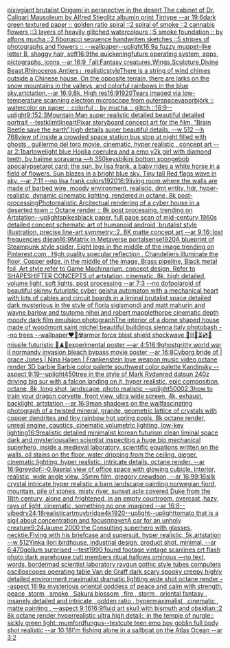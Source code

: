 [pixiv](https://www.ebank.nz/aiartgenerator?category=pixiv)[giant brutalist Origami in perspective in the desert The cabinet of Dr. Caligari Mausoleum by Alfred Stieglitz albumin print Tintype --ar 19:6](https://www.ebank.nz/aiartgenerator?category=giant%20brutalist%20Origami%20in%20perspective%20in%20the%20desert%20The%20cabinet%20of%20Dr.%20Caligari%20Mausoleum%20by%20Alfred%20Stieglitz%20albumin%20print%20Tintype%20--ar%2019%3A6)[dark green textured paper :: golden ratio spiral ::2 spiral of smoke ::2 cannabis flowers ::3 layers of heavily glitched watercolours ::5 smoke foundation :: by alfons mucha ::2 fibonacci sequence handwriten sketches ::5 stripes of photographs and flowers :: --wallpaper](https://www.ebank.nz/aiartgenerator?category=dark%20green%20textured%20paper%20%3A%3A%20golden%20ratio%20spiral%20%3A%3A2%20spiral%20of%20smoke%20%3A%3A2%20cannabis%20flowers%20%3A%3A3%20layers%20of%20heavily%20glitched%20watercolours%20%3A%3A5%20smoke%20foundation%20%3A%3A%20by%20alfons%20mucha%20%3A%3A2%20fibonacci%20sequence%20handwriten%20sketches%20%3A%3A5%20stripes%20of%20photographs%20and%20flowers%20%3A%3A%20--wallpaper)[--uplight](https://www.ebank.nz/aiartgenerator?category=--uplight)[16:9](https://www.ebank.nz/aiartgenerator?category=16%3A9)[a fuzzy muppet-like letter B, shaggy hair, soft](https://www.ebank.nz/aiartgenerator?category=a%20fuzzy%20muppet-like%20letter%20B%2C%20shaggy%20hair%2C%20soft)[16:9](https://www.ebank.nz/aiartgenerator?category=16%3A9)[the quickening](https://www.ebank.nz/aiartgenerator?category=the%20quickening)[future operating system, apps, pictographs, icons --ar 16:9](https://www.ebank.nz/aiartgenerator?category=future%20operating%20system%2C%20apps%2C%20pictographs%2C%20icons%20--ar%2016%3A9)[「all:Fantasy creatures,Wings,Sculpture,Divine Beast,Rhinoceros,Antlers」](https://www.ebank.nz/aiartgenerator?category=%E3%80%8Call%3AFantasy%20creatures%2CWings%2CSculpture%2CDivine%20Beast%2CRhinoceros%2CAntlers%E3%80%8D)[realistic](https://www.ebank.nz/aiartgenerator?category=realistic)[style](https://www.ebank.nz/aiartgenerator?category=style)[There is a string of wind chimes outside a Chinese house. On the opposite terrain, there are larks on the snow mountains in the valleys, and colorful rainbows in the blue sky,artctation,--ar 16:9,8k, High res](https://www.ebank.nz/aiartgenerator?category=There%20is%20a%20string%20of%20wind%20chimes%20outside%20a%20Chinese%20house.%20On%20the%20opposite%20terrain%2C%20there%20are%20larks%20on%20the%20snow%20mountains%20in%20the%20valleys%2C%20and%20colorful%20rainbows%20in%20the%20blue%20sky%2Cartctation%2C--ar%2016%3A9%2C8k%2C%20High%20res)[16:9](https://www.ebank.nz/aiartgenerator?category=16%3A9)[1920](https://www.ebank.nz/aiartgenerator?category=1920)[Tears imaged via low-temperature scanning electron microscope from outerspace](https://www.ebank.nz/aiartgenerator?category=Tears%20imaged%20via%20low-temperature%20scanning%20electron%20microscope%20from%20outerspace)[vapor](https://www.ebank.nz/aiartgenerator?category=vapor)[björk :: watercolor on paper :: colorful :: by mucha :: glitch ::](https://www.ebank.nz/aiartgenerator?category=bj%C3%B6rk%20%3A%3A%20watercolor%20on%20paper%20%3A%3A%20colorful%20%3A%3A%20by%20mucha%20%3A%3A%20glitch%20%3A%3A)[16:9](https://www.ebank.nz/aiartgenerator?category=16%3A9)[--uplight](https://www.ebank.nz/aiartgenerator?category=--uplight)[9:15](https://www.ebank.nz/aiartgenerator?category=9%3A15)[2:3](https://www.ebank.nz/aiartgenerator?category=2%3A3)[Mountain Man super realistic detailed beautiful detailed portrait --test](https://www.ebank.nz/aiartgenerator?category=Mountain%20Man%20super%20realistic%20detailed%20beautiful%20detailed%20portrait%20--test)[klimt](https://www.ebank.nz/aiartgenerator?category=klimt)[lineart](https://www.ebank.nz/aiartgenerator?category=lineart)[Pixar storyboard concept art for the film, “Brain Beetle save the earth”,high details,super beautiful details. --w 512 --h 768](https://www.ebank.nz/aiartgenerator?category=Pixar%20storyboard%20concept%20art%20for%20the%20film%2C%20%E2%80%9CBrain%20Beetle%20save%20the%20earth%E2%80%9D%2Chigh%20details%2Csuper%20beautiful%20details.%20--w%20512%20--h%20768)[view of inside a crowded space station bus stop at night filled with ghosts , guillermo del toro movie, cinematic, hyper realistic , concept art --ar 2:1](https://www.ebank.nz/aiartgenerator?category=view%20of%20inside%20a%20crowded%20space%20station%20bus%20stop%20at%20night%20filled%20with%20ghosts%20%2C%20guillermo%20del%20toro%20movie%2C%20cinematic%2C%20hyper%20realistic%20%2C%20concept%20art%20--ar%202%3A1)[barlowe](https://www.ebank.nz/aiartgenerator?category=barlowe)[light blue Hoplia coerulea and a emo y2k girl with diamond teeth,  by hajime sorayama —h 350](https://www.ebank.nz/aiartgenerator?category=light%20blue%20Hoplia%20coerulea%20and%20a%20emo%20y2k%20girl%20with%20diamond%20teeth%2C%20%20by%20hajime%20sorayama%20%E2%80%94h%20350)[keys](https://www.ebank.nz/aiartgenerator?category=keys)[bikini bottom spongebob apocalypse](https://www.ebank.nz/aiartgenerator?category=bikini%20bottom%20spongebob%20apocalypse)[tarot card: the sun, by lisa frank. a baby rides a white horse in a field of flowers. Sun blazes in a bright blue sky.  Tiny tall Red flags wave in sky. --ar 7:11 --no lisa frank colors](https://www.ebank.nz/aiartgenerator?category=tarot%20card%3A%20the%20sun%2C%20by%20lisa%20frank.%20a%20baby%20rides%20a%20white%20horse%20in%20a%20field%20of%20flowers.%20Sun%20blazes%20in%20a%20bright%20blue%20sky.%20%20Tiny%20tall%20Red%20flags%20wave%20in%20sky.%20--ar%207%3A11%20--no%20lisa%20frank%20colors)[1920](https://www.ebank.nz/aiartgenerator?category=1920)[16:9](https://www.ebank.nz/aiartgenerator?category=16%3A9)[living room where the walls are made of barbed wire, moody environment, realistic, dmt entity, hdr, hyper-realistic, dynamic cinematic lighting, rendered in octane, 8k post-processing](https://www.ebank.nz/aiartgenerator?category=living%20room%20where%20the%20walls%20are%20made%20of%20barbed%20wire%2C%20moody%20environment%2C%20realistic%2C%20dmt%20entity%2C%20hdr%2C%20hyper-realistic%2C%20dynamic%20cinematic%20lighting%2C%20rendered%20in%20octane%2C%208k%20post-processing)[Photorealistic Arcitectual rendering of a cyber house in a deserted town :: Octane render :: 8k post processing, trending on Artstation](https://www.ebank.nz/aiartgenerator?category=Photorealistic%20Arcitectual%20rendering%20of%20a%20cyber%20house%20in%20a%20deserted%20town%20%3A%3A%20Octane%20render%20%3A%3A%208k%20post%20processing%2C%20trending%20on%20Artstation)[--uplight](https://www.ebank.nz/aiartgenerator?category=--uplight)[spikes](https://www.ebank.nz/aiartgenerator?category=spikes)[black paper, full page scan of mid-century 1960s detailed concept schematic art of humanoid android, brutalist style illustration, precise line-art symmetry::2, 8K matte concept art --ar 9:16](https://www.ebank.nz/aiartgenerator?category=black%20paper%2C%20full%20page%20scan%20of%20mid-century%201960s%20detailed%20concept%20schematic%20art%20of%20humanoid%20android%2C%20brutalist%20style%20illustration%2C%20precise%20line-art%20symmetry%3A%3A2%2C%208K%20matte%20concept%20art%20--ar%209%3A16)[::](https://www.ebank.nz/aiartgenerator?category=%3A%3A)[lost frequencies dj](https://www.ebank.nz/aiartgenerator?category=lost%20frequencies%20dj)[jean](https://www.ebank.nz/aiartgenerator?category=jean)[16:9](https://www.ebank.nz/aiartgenerator?category=16%3A9)[Matrix in Metaverse portal](https://www.ebank.nz/aiartgenerator?category=Matrix%20in%20Metaverse%20portal)[sense](https://www.ebank.nz/aiartgenerator?category=sense)[1920](https://www.ebank.nz/aiartgenerator?category=1920)[A blueprint of Steampunk style spider,   Eight legs in the middle of the image,trending on Pinterest.com  , High quality specular reflection ,  Chandeliers illuminate the floor, Copper  edge, in the middle of the image, Brass pipeline,  Black metal foil,  Art style refer to Game Machinarium.  concept design, Refer to SHAPESHIFTER CONCEPTS  of artstation, cinematic,  8k, high detailed,  volume light,  soft lights,  post processing    --ar 7:3   --no dof](https://www.ebank.nz/aiartgenerator?category=A%20blueprint%20of%20Steampunk%20style%20spider%2C%20%20%20Eight%20legs%20in%20the%20middle%20of%20the%20image%2Ctrending%20on%20Pinterest.com%20%20%2C%20High%20quality%20specular%20reflection%20%2C%20%20Chandeliers%20illuminate%20the%20floor%2C%20Copper%20%20edge%2C%20in%20the%20middle%20of%20the%20image%2C%20Brass%20pipeline%2C%20%20Black%20metal%20foil%2C%20%20Art%20style%20refer%20to%20Game%20Machinarium.%20%20concept%20design%2C%20Refer%20to%20SHAPESHIFTER%20CONCEPTS%20%20of%20artstation%2C%20cinematic%2C%20%208k%2C%20high%20detailed%2C%20%20volume%20light%2C%20%20soft%20lights%2C%20%20post%20processing%20%20%20%20--ar%207%3A3%20%20%20--no%20dof)[polaroid of beautiful skinny futuristic cyber geisha automaton with a mechanical heart with lots of cables and circuit boards in a liminal brutalist space detailed dark mysterious in the style of floria sigismondi and matt mahurin and wayne barlow and tsutomo nihei and robert mapplethorpe cinematic depth moody dark film emulsion photograph](https://www.ebank.nz/aiartgenerator?category=polaroid%20of%20beautiful%20skinny%20futuristic%20cyber%20geisha%20automaton%20with%20a%20mechanical%20heart%20with%20lots%20of%20cables%20and%20circuit%20boards%20in%20a%20liminal%20brutalist%20space%20detailed%20dark%20mysterious%20in%20the%20style%20of%20floria%20sigismondi%20and%20matt%20mahurin%20and%20wayne%20barlow%20and%20tsutomo%20nihei%20and%20robert%20mapplethorpe%20cinematic%20depth%20moody%20dark%20film%20emulsion%20photograph)[The interior of a dome shaped house made of wood](https://www.ebank.nz/aiartgenerator?category=The%20interior%20of%20a%20dome%20shaped%20house%20made%20of%20wood)[mont saint michel beautiful buildings sienna italy photobash --no trees --wallpaper](https://www.ebank.nz/aiartgenerator?category=mont%20saint%20michel%20beautiful%20buildings%20sienna%20italy%20photobash%20--no%20trees%20--wallpaper)[❤️‍🔥☢️armor force blast shield shockwave 🧪⛓🧨⏳💿🚧missile futuristic 🧩♟🎼experimental poster —ar 4:5](https://www.ebank.nz/aiartgenerator?category=%E2%9D%A4%EF%B8%8F%E2%80%8D%F0%9F%94%A5%E2%98%A2%EF%B8%8Farmor%20force%20blast%20shield%20shockwave%20%F0%9F%A7%AA%E2%9B%93%F0%9F%A7%A8%E2%8F%B3%F0%9F%92%BF%F0%9F%9A%A7missile%20futuristic%20%F0%9F%A7%A9%E2%99%9F%F0%9F%8E%BCexperimental%20poster%20%E2%80%94ar%204%3A5)[16:9](https://www.ebank.nz/aiartgenerator?category=16%3A9)[ghost](https://www.ebank.nz/aiartgenerator?category=ghost)[gritty world war II normandy invasion bleach bypass movie poster --ar 16:8](https://www.ebank.nz/aiartgenerator?category=gritty%20world%20war%20II%20normandy%20invasion%20bleach%20bypass%20movie%20poster%20--ar%2016%3A8)[Cyborg bride of | grace Jones | Nina Hagen | Frankenstein love weapon music video octane render 3D barbie  Barbie color palette southwest color palette Kandinsky --aspect 9:19](https://www.ebank.nz/aiartgenerator?category=Cyborg%20bride%20of%20%7C%20grace%20Jones%20%7C%20Nina%20Hagen%20%7C%20Frankenstein%20love%20weapon%20music%20video%20octane%20render%203D%20barbie%20%20Barbie%20color%20palette%20southwest%20color%20palette%20Kandinsky%20--aspect%209%3A19)[--uplight](https://www.ebank.nz/aiartgenerator?category=--uplight)[450](https://www.ebank.nz/aiartgenerator?category=450)[tree in the style of Mark Ryden](https://www.ebank.nz/aiartgenerator?category=tree%20in%20the%20style%20of%20Mark%20Ryden)[red datsun 240z driving big sur with a falcon landing on it, hyper realistic, epic composition, octane, 8k, long shot, landscape, photo realistic --uplight](https://www.ebank.nz/aiartgenerator?category=red%20datsun%20240z%20driving%20big%20sur%20with%20a%20falcon%20landing%20on%20it%2C%20hyper%20realistic%2C%20epic%20composition%2C%20octane%2C%208k%2C%20long%20shot%2C%20landscape%2C%20photo%20realistic%20--uplight)[5000](https://www.ebank.nz/aiartgenerator?category=5000)[2:3](https://www.ebank.nz/aiartgenerator?category=2%3A3)[how to train your dragon corvette, front view, ultra wide screen, 4k, exhaust, backlight, artstation --ar 16:9](https://www.ebank.nz/aiartgenerator?category=how%20to%20train%20your%20dragon%20corvette%2C%20front%20view%2C%20ultra%20wide%20screen%2C%204k%2C%20exhaust%2C%20backlight%2C%20artstation%20--ar%2016%3A9)[man shadows on the wall](https://www.ebank.nz/aiartgenerator?category=man%20shadows%20on%20the%20wall)[fascinating photograph of a twisted mineral, granite, geometric lattice of crystals with copper dendrites and tiny rainbow hot spring pools, 8k octane render, unreal engine, caustics, cinematic volumetric lighting, low-key lighting](https://www.ebank.nz/aiartgenerator?category=fascinating%20photograph%20of%20a%20twisted%20mineral%2C%20granite%2C%20geometric%20lattice%20of%20crystals%20with%20copper%20dendrites%20and%20tiny%20rainbow%20hot%20spring%20pools%2C%208k%20octane%20render%2C%20unreal%20engine%2C%20caustics%2C%20cinematic%20volumetric%20lighting%2C%20low-key%20lighting)[16:9](https://www.ebank.nz/aiartgenerator?category=16%3A9)[realistic detailed minimalist korean futurism clean liminal space dark and mysterious](https://www.ebank.nz/aiartgenerator?category=realistic%20detailed%20minimalist%20korean%20futurism%20clean%20liminal%20space%20dark%20and%20mysterious)[alien scientist inspecting a huge bio mechanical superhero, inside a medieval laboratory. scientific equations written on the walls. oil stains on the floor. water dripping from the ceiling. gieger. cinematic lighting. hyper realistic. intricate details. octane render. --ar 16:9](https://www.ebank.nz/aiartgenerator?category=alien%20scientist%20inspecting%20a%20huge%20bio%20mechanical%20superhero%2C%20inside%20a%20medieval%20laboratory.%20scientific%20equations%20written%20on%20the%20walls.%20oil%20stains%20on%20the%20floor.%20water%20dripping%20from%20the%20ceiling.%20gieger.%20cinematic%20lighting.%20hyper%20realistic.%20intricate%20details.%20octane%20render.%20--ar%2016%3A9)[grey](https://www.ebank.nz/aiartgenerator?category=grey)[dof::-0.9](https://www.ebank.nz/aiartgenerator?category=dof%3A%3A-0.9)[aerial view of office space with glowing cubicle, interior, realistic, wide angle view, 35mm film, gregory crewdson, --ar 16:9](https://www.ebank.nz/aiartgenerator?category=aerial%20view%20of%20office%20space%20with%20glowing%20cubicle%2C%20interior%2C%20realistic%2C%20wide%20angle%20view%2C%2035mm%20film%2C%20gregory%20crewdson%2C%20--ar%2016%3A9)[9:16](https://www.ebank.nz/aiartgenerator?category=9%3A16)[silk crystal intricate hyper realistic a barn landscape painting norwegian fjord, mountain, pile of stones, misty river, sunset acle covered Duke from the 18th century, alone and frightened, in an empty courtroom, overcast, hazy, rays of light, cinematic, something no one imagined --ar 16:8](https://www.ebank.nz/aiartgenerator?category=silk%20crystal%20intricate%20hyper%20realistic%20a%20barn%20landscape%20painting%20norwegian%20fjord%2C%20mountain%2C%20pile%20of%20stones%2C%20misty%20river%2C%20sunset%20acle%20covered%20Duke%20from%20the%2018th%20century%2C%20alone%20and%20frightened%2C%20in%20an%20empty%20courtroom%2C%20overcast%2C%20hazy%2C%20rays%20of%20light%2C%20cinematic%2C%20something%20no%20one%20imagined%20--ar%2016%3A8)[--vibe](https://www.ebank.nz/aiartgenerator?category=--vibe)[dry](https://www.ebank.nz/aiartgenerator?category=dry)[24:18](https://www.ebank.nz/aiartgenerator?category=24%3A18)[realistic](https://www.ebank.nz/aiartgenerator?category=realistic)[art](https://www.ebank.nz/aiartgenerator?category=art)[muybridge](https://www.ebank.nz/aiartgenerator?category=muybridge)[4k](https://www.ebank.nz/aiartgenerator?category=4k)[1920](https://www.ebank.nz/aiartgenerator?category=1920)[--uplight](https://www.ebank.nz/aiartgenerator?category=--uplight)[--uplight](https://www.ebank.nz/aiartgenerator?category=--uplight)[tomato that is a sigil about concentration and focus](https://www.ebank.nz/aiartgenerator?category=tomato%20that%20is%20a%20sigil%20about%20concentration%20and%20focus)[плачет](https://www.ebank.nz/aiartgenerator?category=%D0%BF%D0%BB%D0%B0%D1%87%D0%B5%D1%82)[A car for an unholy creature](https://www.ebank.nz/aiartgenerator?category=A%20car%20for%20an%20unholy%20creature)[9:24](https://www.ebank.nz/aiartgenerator?category=9%3A24)[Jaume 2000 the Consulting superhero with glasses, necktie,Flying with his  briefcase and supersuit. hyper realistic, 5k,artstation --w 512](https://www.ebank.nz/aiartgenerator?category=Jaume%202000%20the%20Consulting%20superhero%20with%20glasses%2C%20necktie%2CFlying%20with%20his%20%20briefcase%20and%20supersuit.%20hyper%20realistic%2C%205k%2Cartstation%20--w%20512)[Yinka Ilori birdhouse, industrial design, product shot, minimal, --ar 6:4](https://www.ebank.nz/aiartgenerator?category=Yinka%20Ilori%20birdhouse%2C%20industrial%20design%2C%20product%20shot%2C%20minimal%2C%20--ar%206%3A4)[70](https://www.ebank.nz/aiartgenerator?category=70)[gollum surprised --test](https://www.ebank.nz/aiartgenerator?category=gollum%20surprised%20--test)[1990 found footage vintage scanlines crt flash photo dark warehouse cult members ritual hallows ominous —no text, words, border](https://www.ebank.nz/aiartgenerator?category=1990%20found%20footage%20vintage%20scanlines%20crt%20flash%20photo%20dark%20warehouse%20cult%20members%20ritual%20hallows%20ominous%20%E2%80%94no%20text%2C%20words%2C%20border)[mad scientist laboratory raygun gothic style tubes computers oscilloscopes operating table Van de Graff dark scary spooky creepy highly detailed environment maximalist dramatic lighting wide shot octane render --aspect 16:9](https://www.ebank.nz/aiartgenerator?category=mad%20scientist%20laboratory%20raygun%20gothic%20style%20tubes%20computers%20oscilloscopes%20operating%20table%20Van%20de%20Graff%20dark%20scary%20spooky%20creepy%20highly%20detailed%20environment%20maximalist%20dramatic%20lighting%20wide%20shot%20octane%20render%20--aspect%2016%3A9)[a mysterious oriental goddess of peace and calm with strength, peace, storm , smoke , Sakura blossom , fire , storm ,  oriental fantasy ,  insanely detailed and intricate , golden ratio , hypermaximalist , cinematic , matte painting , —aspect 9:16](https://www.ebank.nz/aiartgenerator?category=a%20mysterious%20oriental%20goddess%20of%20peace%20and%20calm%20with%20strength%2C%20peace%2C%20storm%20%2C%20smoke%20%2C%20Sakura%20blossom%20%2C%20fire%20%2C%20storm%20%2C%20%20oriental%20fantasy%20%2C%20%20insanely%20detailed%20and%20intricate%20%2C%20golden%20ratio%20%2C%20hypermaximalist%20%2C%20cinematic%20%2C%20matte%20painting%20%2C%20%E2%80%94aspect%209%3A16)[16:9](https://www.ebank.nz/aiartgenerator?category=16%3A9)[fluid art skull with bismuth and obsidian::2 8k octane render hyperrealistic ultra high detail:: in the temple of nurgle:: sickly green light::](https://www.ebank.nz/aiartgenerator?category=fluid%20art%20skull%20with%20bismuth%20and%20obsidian%3A%3A2%208k%20octane%20render%20hyperrealistic%20ultra%20high%20detail%3A%3A%20in%20the%20temple%20of%20nurgle%3A%3A%20sickly%20green%20light%3A%3A)[mumford](https://www.ebank.nz/aiartgenerator?category=mumford)[fungus](https://www.ebank.nz/aiartgenerator?category=fungus)[--test](https://www.ebank.nz/aiartgenerator?category=--test)[cute teen emo boy goblin full body shot realistic --ar 10:18](https://www.ebank.nz/aiartgenerator?category=cute%20teen%20emo%20boy%20goblin%20full%20body%20shot%20realistic%20--ar%2010%3A18)[I'm fishing alone in a sailboat on the Atlas Ocean --ar 3:2](https://www.ebank.nz/aiartgenerator?category=I%27m%20fishing%20alone%20in%20a%20sailboat%20on%20the%20Atlas%20Ocean%20--ar%203%3A2)